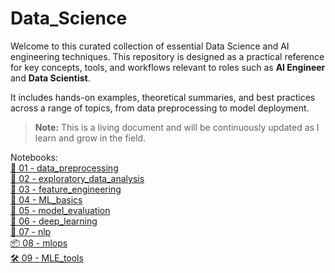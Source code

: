 # Data_Science

Welcome to this curated collection of essential Data Science and AI engineering techniques. This repository is designed as a practical reference for key concepts, tools, and workflows relevant to roles such as **AI Engineer** and **Data Scientist**.

It includes hands-on examples, theoretical summaries, and best practices across a range of topics, from data preprocessing to model deployment.

> **Note:** This is a living document and will be continuously updated as I learn and grow in the field.

Notebooks: \
[🧼 01 - data_preprocessing](https://colab.research.google.com/drive/1kI9awLvtg6GidC3GPGkMS2Jpye6aVbP4?hl=es) \
[🧭 02 - exploratory_data_analysis](https://colab.research.google.com/drive/1xdStpoMONZ334vKTdnLNV7WQ_HYoLjvm?hl=es) \
[🧪 03 - feature_engineering](https://colab.research.google.com/drive/1fLVoS-uPDhnMRHXLm6gsgo-ZbEKAMUPl?hl=es) \
[🤖 04 - ML_basics](https://colab.research.google.com/drive/10o-TANjt0NNyyUx79iIhPqOqgSkIGmGq?hl=es) \
[📏 05 - model_evaluation](https://colab.research.google.com/drive/166SZQ6Zgf13eeM6LRGxQ5RThEn0zD7Js?hl=es) \
[🔬 06 - deep_learning](https://colab.research.google.com/drive/1HFbVkugYflsM8er3dSHsNFbwTscMPHSg?hl=es) \
[💬 07 - nlp](https://colab.research.google.com/drive/1wZG7ize8R-cCFYHtDjFQk0Uiu6mapvKa?hl=es) \
[📦 08 - mlops](https://colab.research.google.com/drive/1kgJe-Hp4oNWA_MWZK9KJa1pE_dVj3FeC?hl=es) \
[🛠️ 09 - MLE_tools](https://colab.research.google.com/drive/1rRC4gfyZjphStaDOqKzZPR1LEpWs5rpA?hl=es)


